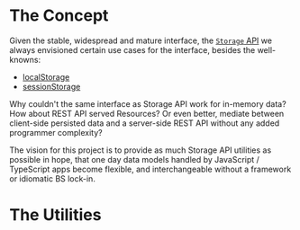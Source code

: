 # The Concept

Given the stable, widespread and mature interface, 
the [`Storage` API](https://developer.mozilla.org/en-US/docs/Web/API/Storage)
we always envisioned certain use cases for the interface, besides the well-knowns:
* [localStorage](https://developer.mozilla.org/en-US/docs/Web/API/Window/localStorage)
* [sessionStorage](https://developer.mozilla.org/en-US/docs/Web/API/Window/sessionStorage)

Why couldn't the same interface as Storage API work for in-memory data? How 
about REST API served Resources? Or even better, mediate between client-side 
persisted data and a server-side REST API without any added programmer complexity?

The vision for this project is to provide as much Storage API utilities as 
possible in hope, that one day data models handled by JavaScript / TypeScript 
apps become flexible, and interchangeable without a framework or idiomatic BS lock-in.

# The Utilities

